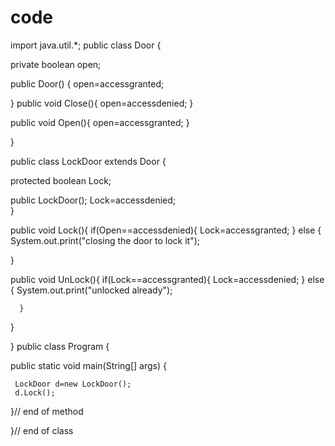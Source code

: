 # code

import java.util.*;
public class Door {

   private boolean open;

   public Door() {
     open=accessgranted;
   
   }
   public void Close(){
     open=accessdenied;
   }
  
   public void Open(){ 
     open=accessgranted;
   }  
     
}

public class LockDoor extends Door {

   protected boolean Lock;
   
   public LockDoor();
      Lock=accessdenied;   
   }

   public void Lock(){
      if(Open==accessdenied){
      Lock=accessgranted;
      }
      else {
         System.out.print("closing the door to lock it");
      
   }   
   
   public void UnLock(){
      if(Lock==accessgranted){
      Lock=accessdenied;
      }
      else { 
      System.out.print("unlocked already");
      
      }
   }
         
}
public class Program { 

   public static void main(String[] args) { 
   
     LockDoor d=new LockDoor();
     d.Lock();
     
     
   }// end of method

}// end of class
